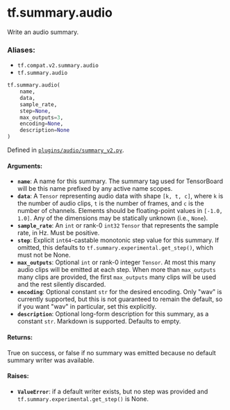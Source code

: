 <div itemscope itemtype="http://developers.google.com/ReferenceObject">
<meta itemprop="name" content="tf.summary.audio" />
<meta itemprop="path" content="Stable" />
</div>

# tf.summary.audio

Write an audio summary.

### Aliases:

* `tf.compat.v2.summary.audio`
* `tf.summary.audio`

``` python
tf.summary.audio(
    name,
    data,
    sample_rate,
    step=None,
    max_outputs=3,
    encoding=None,
    description=None
)
```



Defined in [`plugins/audio/summary_v2.py`](https://github.com/tensorflow/tensorboard/tree/master/tensorboard/plugins/audio/summary_v2.py).

<!-- Placeholder for "Used in" -->


#### Arguments:


* <b>`name`</b>: A name for this summary. The summary tag used for TensorBoard will
  be this name prefixed by any active name scopes.
* <b>`data`</b>: A `Tensor` representing audio data with shape `[k, t, c]`,
  where `k` is the number of audio clips, `t` is the number of
  frames, and `c` is the number of channels. Elements should be
  floating-point values in `[-1.0, 1.0]`. Any of the dimensions may
  be statically unknown (i.e., `None`).
* <b>`sample_rate`</b>: An `int` or rank-0 `int32` `Tensor` that represents the
  sample rate, in Hz. Must be positive.
* <b>`step`</b>: Explicit `int64`-castable monotonic step value for this summary. If
  omitted, this defaults to `tf.summary.experimental.get_step()`, which must
  not be None.
* <b>`max_outputs`</b>: Optional `int` or rank-0 integer `Tensor`. At most this
  many audio clips will be emitted at each step. When more than
  `max_outputs` many clips are provided, the first `max_outputs`
  many clips will be used and the rest silently discarded.
* <b>`encoding`</b>: Optional constant `str` for the desired encoding. Only "wav"
  is currently supported, but this is not guaranteed to remain the
  default, so if you want "wav" in particular, set this explicitly.
* <b>`description`</b>: Optional long-form description for this summary, as a
  constant `str`. Markdown is supported. Defaults to empty.


#### Returns:

True on success, or false if no summary was emitted because no default
summary writer was available.



#### Raises:


* <b>`ValueError`</b>: if a default writer exists, but no step was provided and
  `tf.summary.experimental.get_step()` is None.